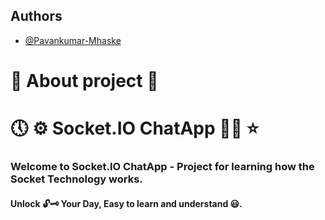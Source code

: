 ## Authors

- [@Pavankumar-Mhaske](https://github.com/Pavankumar-Mhaske)

# 🚀 About project 💖

# 🕔 ⚙ Socket.IO ChatApp ✌🏻 ⭐

### Welcome to Socket.IO ChatApp - Project for learning how the Socket Technology works.

#### Unlock 🔓🗝 Your Day, Easy to learn and understand 😃.
